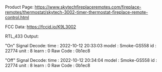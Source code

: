 Product Page:
https://www.skytechfireplaceremotes.com/fireplace-remotes/thermostat/skytech-3002-timer-thermostat-fireplace-remote-control.html

FCC Data:
https://fccid.io/K9L3002


RTL_433 Output:

"On" Signal Decode:
time      : 2022-10-12 20:33:03
model     : Smoke-GS558  id        : 22774
unit      : 8            learn     : 0             Raw Code  : 0b1ec8


"Off" Signal Decode:
time      : 2022-10-12 20:34:04
model     : Smoke-GS558  id        : 22774
unit      : 8            learn     : 0             Raw Code  : 0b1ec8

